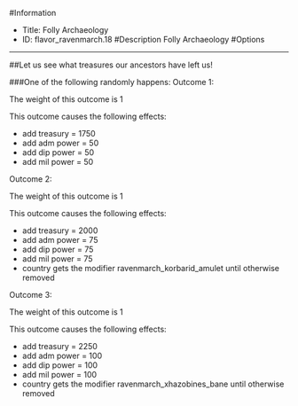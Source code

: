 #Information
 - Title: Folly Archaeology
 - ID: flavor_ravenmarch.18
#Description
Folly Archaeology
#Options

___
##Let us see what treasures our ancestors have left us!

###One of the following randomly happens:
Outcome 1:

The weight of this outcome is 1

This outcome causes the following effects:<ul><li>add treasury = 1750</li><li>add adm power = 50</li><li>add dip power = 50</li><li>add mil power = 50</li></ul>
Outcome 2:

The weight of this outcome is 1

This outcome causes the following effects:<ul><li>add treasury = 2000</li><li>add adm power = 75</li><li>add dip power = 75</li><li>add mil power = 75</li><li>country gets the modifier ravenmarch_korbarid_amulet until otherwise removed</li></ul>
Outcome 3:

The weight of this outcome is 1

This outcome causes the following effects:<ul><li>add treasury = 2250</li><li>add adm power = 100</li><li>add dip power = 100</li><li>add mil power = 100</li><li>country gets the modifier ravenmarch_xhazobines_bane until otherwise removed</li></ul>
